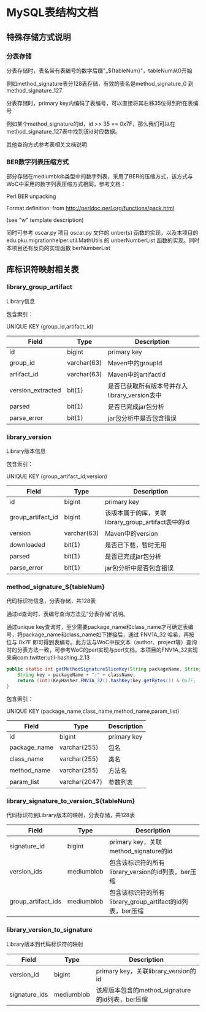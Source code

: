 # MySQL表结构文档

## 特殊存储方式说明

### 分表存储

分表存储时，表名带有表编号的数字后缀"_${tableNum}"，tableNum从0开始

例如method_signature表分128表存储，有效的表名是method_signature_0 到 method_signature_127

分表存储时，primary key内编码了表编号，可以直接将其右移35位得到所在表编号

例如某个method_signature的id，id >> 35 == 0x7F，那么我们可以在method_signature_127表中找到该id对应数据。

其他查询方式参考表相关文档说明

### BER数字列表压缩方式

部分存储在mediumblob类型中的数字列表，采用了BER的压缩方式，该方式与WoC中采用的数字列表压缩方式相同，参考文档：

Perl BER unpacking

Format definition: from http://perldoc.perl.org/functions/pack.html

(see "w" template description)

同时可参考 oscar.py 项目 oscar.py 文件的 unber(s) 函数的实现，以及本项目的 edu.pku.migrationhelper.util.MathUtils 的 unberNumberList 函数的实现。同时本项目还有反向的实现函数 berNumberList

## 库标识符映射相关表

### library_group_artifact
Library信息

包含索引：

UNIQUE KEY (group_id,artifact_id)

| Field | Type | Description |
| ----- | ---- | ----------- |
| id | bigint | primary key |
| group_id | varchar(63) | Maven中的groupId |
| artifact_id | varchar(63) | Maven中的artifactId |
| version_extracted | bit(1) | 是否已获取所有版本号并存入library_version表中 |
| parsed | bit(1) | 是否已完成jar包分析 |
| parse_error | bit(1) | jar包分析中是否包含错误 |

### library_version 

Library版本信息

包含索引：

UNIQUE KEY (group_artifact_id,version)

| Field | Type | Description |
| ----- | ---- | ----------- |
| id | bigint | primary key |
| group_artifact_id | bigint | 该版本属于的库，关联library_group_artifact表中的id |
| version | varchar(63) | Maven中的version |
| downloaded | bit(1) | 是否已下载，暂时无用 |
| parsed | bit(1) | 是否已完成jar包分析 |
| parse_error | bit(1) | jar包分析中是否包含错误 |

### method_signature_${tableNum}

代码标识符信息，分表存储，共128表

通过id查询时，表编号查询方法见“分表存储”说明。

通过unique key查询时，至少需要package_name和class_name才可确定表编号，将package_name和class_name如下拼接后，通过 FNV1A_32 哈希，再按位与 0x7F 即可得到表编号。此方法与WoC中按文本（author、project等）查询时的分表方法一致，可参考WoC的perl实现与perl文档。本项目的FNV1A_32实现来自com.twitter:util-hashing_2.13

```Java
public static int getMethodSignatureSliceKey(String packageName, String className) {
    String key = packageName + ":" + className;
    return (int)(KeyHasher.FNV1A_32().hashKey(key.getBytes()) & 0x7F;
}
```

包含索引：

UNIQUE KEY (package_name,class_name,method_name,param_list)

| Field        | Type          | Description |
| ------------ | ------------- | ----------- |
| id           | bigint        | primary key |
| package_name | varchar(255)  | 包名        |
| class_name   | varchar(255)  | 类名        |
| method_name  | varchar(255)  | 方法名      |
| param_list   | varchar(2047) | 参数列表    |

### library_signature_to_version_${tableNum}

代码标识符到Library版本的映射，分表存储，共128表

| Field              | Type       | Description                                               |
| ------------------ | ---------- | --------------------------------------------------------- |
| signature_id       | bigint     | primary key，关联method_signature的id                     |
| version_ids        | mediumblob | 包含该标识符的所有library_version的id列表，ber压缩        |
| group_artifact_ids | mediumblob | 包含该标识符的所有library_group_artifact的id列表，ber压缩 |

### library_version_to_signature 

Library版本到代码标识符的映射

| Field         | Type       | Description                                     |
| ------------- | ---------- | ----------------------------------------------- |
| version_id    | bigint     | primary key，关联library_version的id            |
| signature_ids | mediumblob | 该库版本包含的method_signature的id列表，ber压缩 |
